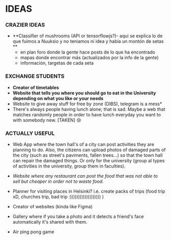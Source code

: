 # IDEAS
### CRAZIER IDEAS

- **Classifier of mushrooms (API or tensorflowjs?)- aqui se explica lo de que fuimos a Nuuksio y no  teniamos ni idea y había un montón de setas **
  - en plan foro donde la gente hace posts de lo que ha encontrado
  - mapas donde encontrar más (actualizados por la info de la gente)
  - información, targetas de cada seta 

### EXCHANGE STUDENTS

- **Creator of timetables** 
- **Website that tells you where you should go to eat in the University depending on what you like or your needs**
- Website to give away stuff for free by zone (DIBS), telegram is a mess*
- There's always people having lunch alone; that is sad. Maybe a web that matches randomly people in order to have lunch everyday you want to  with somebody new. [TAKEN] :cry:

### ACTUALLY USEFUL

- Web App where the town hall's of a city can post activities they are planning to do. Also, the citizens can upload photos of damaged parts of the city (such as street's paviments, fallen trees...) so that the town hall can repair the damaged things. Or only for the university (group al types of activities in the university, group them in faculties).
- *Website where any restaurant can post the food that was not able to sell but cheaper in order not to waste food.*
- Planner for visiting places in Helsinki? i.e. create packs of trips (food trip xD, churches trip, bad trip :))))))))))))))))))) )



- Creator of websites (kinda like Figma)
- Gallery where if you take a photo and it detects a friend's face automatically it's shared with them.
- Air ping pong game


